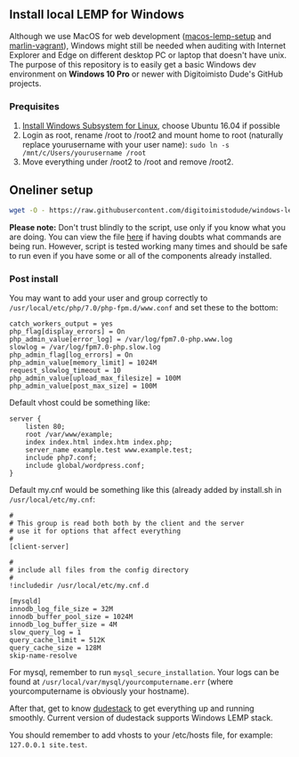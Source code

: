 ## Install local LEMP for Windows

Although we use MacOS for web development ([macos-lemp-setup](https://github.com/digitoimistodude/macos-lemp-setup) and [marlin-vagrant](https://github.com/digitoimistodude/marlin-vagrant)), Windows might still be needed when auditing with Internet Explorer and Edge on different desktop PC or laptop that doesn't have unix. The purpose of this repository is to easily get a basic Windows dev environment on **Windows 10 Pro** or newer with Digitoimisto Dude's GitHub projects.

### Prequisites 

1. [Install Windows Subsystem for Linux](https://docs.microsoft.com/en-us/windows/wsl/install-win10), choose Ubuntu 16.04 if possible
2. Login as root, rename /root to /root2 and mount home to root (naturally replace yourusername with your user name): `sudo ln -s /mnt/c/Users/yourusername /root`
3. Move everything under /root2 to /root and remove /root2.

## Oneliner setup

```` bash
wget -O - https://raw.githubusercontent.com/digitoimistodude/windows-lemp-setup/master/install.sh | bash
````

**Please note:** Don't trust blindly to the script, use only if you know what you are doing. You can view the file [here](https://github.com/digitoimistodude/windows-lemp-setup/blob/master/install.sh) if having doubts what commands are being run. However, script is tested working many times and should be safe to run even if you have some or all of the components already installed.

### Post install

You may want to add your user and group correctly to `/usr/local/etc/php/7.0/php-fpm.d/www.conf` and set these to the bottom:

```` nginx
catch_workers_output = yes
php_flag[display_errors] = On
php_admin_value[error_log] = /var/log/fpm7.0-php.www.log 
slowlog = /var/log/fpm7.0-php.slow.log 
php_admin_flag[log_errors] = On
php_admin_value[memory_limit] = 1024M
request_slowlog_timeout = 10
php_admin_value[upload_max_filesize] = 100M
php_admin_value[post_max_size] = 100M
````

Default vhost could be something like:

```` nginx
server {
    listen 80;
    root /var/www/example;
    index index.html index.htm index.php;
    server_name example.test www.example.test;
    include php7.conf;
    include global/wordpress.conf;
}
````

Default my.cnf would be something like this (already added by install.sh in `/usr/local/etc/my.cnf`:

````
#
# This group is read both both by the client and the server
# use it for options that affect everything
#
[client-server]

#
# include all files from the config directory
#
!includedir /usr/local/etc/my.cnf.d

[mysqld]
innodb_log_file_size = 32M
innodb_buffer_pool_size = 1024M
innodb_log_buffer_size = 4M
slow_query_log = 1
query_cache_limit = 512K
query_cache_size = 128M
skip-name-resolve
````

For mysql, remember to run `mysql_secure_installation`. Your logs can be found at `/usr/local/var/mysql/yourcomputername.err` (where yourcomputername is obviously your hostname).

After that, get to know [dudestack](https://github.com/digitoimistodude/dudestack) to get everything up and running smoothly. Current version of dudestack supports Windows LEMP stack.

You should remember to add vhosts to your /etc/hosts file, for example: `127.0.0.1 site.test`.
